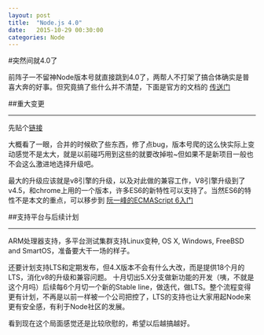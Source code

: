 ```yaml
---
layout: post
title:  "Node.js 4.0"
date:   2015-10-29 00:30:00
categories: Node
---
```


#突然间就4.0了

前阵子一不留神Node版本号就直接跳到4.0了，两帮人不打架了搞合体确实是普喜大奔的好事。但究竟搞了些什么并不清楚，下面是官方的文档的
[传送门](https://nodejs.org/en/blog/release/v4.0.0/?utm_source=jsgroup_weibo)

##重大变更
***
先贴个[链接](https://github.com/nodejs/LTS/wiki/Breaking-changes-between-v0.12-and-next-LTS-release)

大概看了一眼，合并的时候砍了些东西，修了点bug，版本号爬的这么快实际上变动感觉不是太大，就是以前碰巧用到这些的就要改掉啦~但如果不是新项目一般也不会这么激进地选择升级吧。

最大的升级应该就是v8引擎的升级，以及对此做的兼容工作，V8引擎升级到了v4.5，和chrome上用的一个版本，许多ES6的新特性可以支持了。当然ES6的特性不是本文的重点，可以移步到
[阮一峰的ECMAScript 6入门](http://es6.ruanyifeng.com/)

##支持平台与后续计划
***
ARM处理器支持，多平台测试集群支持Linux变种, OS X, Windows, FreeBSD and SmartOS，准备要大干一场的样子。

还要计划支持LTS和定期发布，但4.X版本不会有什么大改，而是提供18个月的LTS，消化v8的升级和兼容问题。
十月切出5.X分支做新功能的开发（咦，不就是这个月吗）后续每6个月切一个新的Stable line，做迭代，做LTS。整个流程变得更有计划，不再是以前一样被一个公司把控了，LTS的支持也让大家用起Node来更有安全感，有利于Node社区的发展。

看到现在这个局面感觉还是比较欣慰的，希望以后越搞越好。
